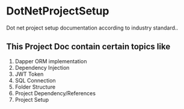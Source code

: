 # DotNetProjectSetup
Dot net project setup documentation according to industry standard..
## This Project Doc contain certain topics like
1. Dapper ORM implementation
1. Dependency Injection
1. JWT Token
1. SQL Connection
1. Folder Structure
1. Project Dependency/References
1. Project Setup

